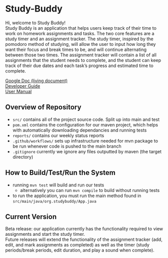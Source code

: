 # Study-Buddy
Hi, welcome to Study Buddy! \
Study Buddy is an application that helps users keep track of their time to work on homework assignments and tasks. The two core features are a study timer and an assignment tracker. The study timer, inspired by the pomodoro method of studying, will allow the user to input how long they want their focus and break times to be, and will continue alternating between those two times. The assignment tracker will contain a list of all assignments that the student needs to complete, and the student can keep track of their due dates and each task’s progress and estimated time to complete.

[Google Doc (living document)](https://docs.google.com/document/d/1R582gmYngv6BbP5c-UfUz10P5_Q-NITTTkpt5H63j0k/edit?usp=sharing) \
[Developer Guide](DeveloperGuide.md) \
[User Manual](UserManual.md) 

## Overview of Repository
  * `src/` contains all of the project source code. Split up into main and test
  * `pom.xml` contains the configuration for our maven project, which helps with automatically downloading dependancies and running tests
  * `reports/` contains our weekly status reports
  * `.github/workflows/` sets up infrastructure needed for mvn package to be run whenever code is pushed to the main branch
  * `.gitignore` currently we ignore any files outputted by maven (the target directory)

## How to Build/Test/Run the System
  * running `mvn test` will build and run our tests
    * alternatively you can run `mvn compile` to build without running tests
  * to run the application, you must run the main method found in `src/main/java/org.studybuddy/App.java`

## Current Version
Beta release: our application currently has the functionality required to view assignments and start the study timer.\
Future releases will extend the functionality of the assignment tracker (add, edit, and mark assignments as completed) as well as the timer (study periods/break periods, edit duration, and play a sound when complete).


